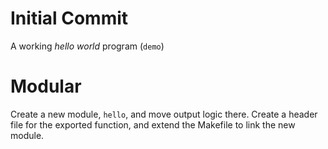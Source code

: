 # Initial Commit

A working _hello world_ program (`demo`)

# Modular

Create a new module, `hello`, and move output logic there. Create a header file for the exported function, and extend the Makefile to link the new module.
